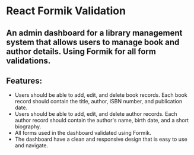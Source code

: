 # React Formik Validation

## An admin dashboard for a library management system that allows users to manage book and author details. Using Formik for all form validations.

## Features:
- Users should be able to add, edit, and delete book records. Each book record should contain the title, author, ISBN number, and publication date.
- Users should be able to add, edit, and delete author records. Each author record should contain the author's name, birth date, and a short biography.
- All forms used in the dashboard validated using Formik.
- The dashboard have a clean and responsive design that is easy to use and navigate.
